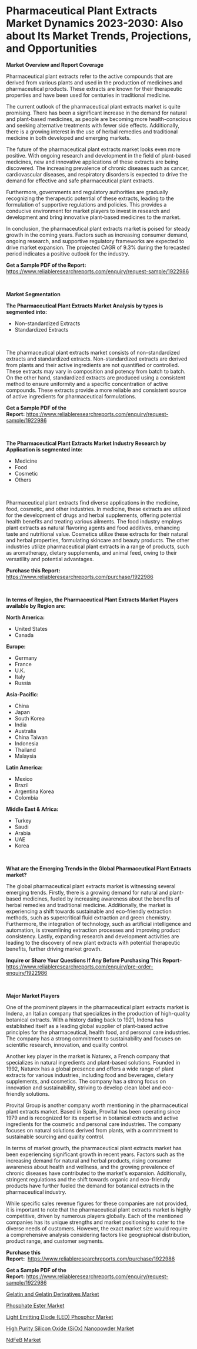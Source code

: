 <p><h1>Pharmaceutical Plant Extracts Market Dynamics 2023-2030: Also about Its Market Trends, Projections, and Opportunities</h1></p><p><strong>Market Overview and Report Coverage</strong></p>
<p><p>Pharmaceutical plant extracts refer to the active compounds that are derived from various plants and used in the production of medicines and pharmaceutical products. These extracts are known for their therapeutic properties and have been used for centuries in traditional medicine.</p><p>The current outlook of the pharmaceutical plant extracts market is quite promising. There has been a significant increase in the demand for natural and plant-based medicines, as people are becoming more health-conscious and seeking alternative treatments with fewer side effects. Additionally, there is a growing interest in the use of herbal remedies and traditional medicine in both developed and emerging markets.</p><p>The future of the pharmaceutical plant extracts market looks even more positive. With ongoing research and development in the field of plant-based medicines, new and innovative applications of these extracts are being discovered. The increasing prevalence of chronic diseases such as cancer, cardiovascular diseases, and respiratory disorders is expected to drive the demand for effective and safe pharmaceutical plant extracts.</p><p>Furthermore, governments and regulatory authorities are gradually recognizing the therapeutic potential of these extracts, leading to the formulation of supportive regulations and policies. This provides a conducive environment for market players to invest in research and development and bring innovative plant-based medicines to the market.</p><p>In conclusion, the pharmaceutical plant extracts market is poised for steady growth in the coming years. Factors such as increasing consumer demand, ongoing research, and supportive regulatory frameworks are expected to drive market expansion. The projected CAGR of 9.3% during the forecasted period indicates a positive outlook for the industry.</p></p>
<p><strong>Get a Sample PDF of the Report:</strong> <a href="https://www.reliableresearchreports.com/enquiry/request-sample/1922986">https://www.reliableresearchreports.com/enquiry/request-sample/1922986</a></p>
<p>&nbsp;</p>
<p><strong>Market Segmentation</strong></p>
<p><strong>The Pharmaceutical Plant Extracts Market Analysis by types is segmented into:</strong></p>
<p><ul><li>Non-standardized Extracts</li><li>Standardized Extracts</li></ul></p>
<p>&nbsp;</p>
<p><p>The pharmaceutical plant extracts market consists of non-standardized extracts and standardized extracts. Non-standardized extracts are derived from plants and their active ingredients are not quantified or controlled. These extracts may vary in composition and potency from batch to batch. On the other hand, standardized extracts are produced using a consistent method to ensure uniformity and a specific concentration of active compounds. These extracts provide a more reliable and consistent source of active ingredients for pharmaceutical formulations.</p></p>
<p><strong>Get a Sample PDF of the Report:</strong>&nbsp;<a href="https://www.reliableresearchreports.com/enquiry/request-sample/1922986">https://www.reliableresearchreports.com/enquiry/request-sample/1922986</a></p>
<p>&nbsp;</p>
<p><strong>The Pharmaceutical Plant Extracts Market Industry Research by Application is segmented into:</strong></p>
<p><ul><li>Medicine</li><li>Food</li><li>Cosmetic</li><li>Others</li></ul></p>
<p>&nbsp;</p>
<p><p>Pharmaceutical plant extracts find diverse applications in the medicine, food, cosmetic, and other industries. In medicine, these extracts are utilized for the development of drugs and herbal supplements, offering potential health benefits and treating various ailments. The food industry employs plant extracts as natural flavoring agents and food additives, enhancing taste and nutritional value. Cosmetics utilize these extracts for their natural and herbal properties, formulating skincare and beauty products. The other industries utilize pharmaceutical plant extracts in a range of products, such as aromatherapy, dietary supplements, and animal feed, owing to their versatility and potential advantages.</p></p>
<p><strong>Purchase this Report:</strong>&nbsp; <a href="https://www.reliableresearchreports.com/purchase/1922986">https://www.reliableresearchreports.com/purchase/1922986</a></p>
<p>&nbsp;</p>
<p><strong>In terms of Region, the Pharmaceutical Plant Extracts Market Players available by Region are:</strong></p>
<p>
    <p> <strong> North America: </strong>
        <ul>
            <li>United States</li>
            <li>Canada</li>
        </ul>
        </p> 
    <p> <strong> Europe: </strong>
        <ul>
            <li>Germany</li>
            <li>France</li>
            <li>U.K.</li>
            <li>Italy</li>
            <li>Russia</li>
        </ul>
        </p> 
    <p> <strong> Asia-Pacific: </strong>
        <ul>
            <li>China</li>
            <li>Japan</li>
            <li>South Korea</li>
            <li>India</li>
            <li>Australia</li>
            <li>China Taiwan</li>
            <li>Indonesia</li>
            <li>Thailand</li>
            <li>Malaysia</li>
        </ul>
        </p> 
    <p> <strong> Latin America: </strong>
        <ul>
            <li>Mexico</li>
            <li>Brazil</li>
            <li>Argentina Korea</li>
            <li>Colombia</li>
        </ul>
        </p> 
    <p> <strong> Middle East & Africa: </strong>
        <ul>
            <li>Turkey</li>
            <li>Saudi</li>
            <li>Arabia</li>
            <li>UAE</li>
            <li>Korea</li>
        </ul>
    </p>
    </p>
<p>&nbsp;</p>
<p><strong>What are the Emerging Trends in the Global Pharmaceutical Plant Extracts market?</strong></p>
<p><p>The global pharmaceutical plant extracts market is witnessing several emerging trends. Firstly, there is a growing demand for natural and plant-based medicines, fueled by increasing awareness about the benefits of herbal remedies and traditional medicine. Additionally, the market is experiencing a shift towards sustainable and eco-friendly extraction methods, such as supercritical fluid extraction and green chemistry. Furthermore, the integration of technology, such as artificial intelligence and automation, is streamlining extraction processes and improving product consistency. Lastly, expanding research and development activities are leading to the discovery of new plant extracts with potential therapeutic benefits, further driving market growth.</p></p>
<p><strong>Inquire or Share Your Questions If Any Before Purchasing This Report</strong>- <a href="https://www.reliableresearchreports.com/enquiry/pre-order-enquiry/1922986">https://www.reliableresearchreports.com/enquiry/pre-order-enquiry/1922986</a></p>
<p>&nbsp;</p>
<p><strong>Major Market Players</strong></p>
<p><p>One of the prominent players in the pharmaceutical plant extracts market is Indena, an Italian company that specializes in the production of high-quality botanical extracts. With a history dating back to 1921, Indena has established itself as a leading global supplier of plant-based active principles for the pharmaceutical, health food, and personal care industries. The company has a strong commitment to sustainability and focuses on scientific research, innovation, and quality control.</p><p>Another key player in the market is Naturex, a French company that specializes in natural ingredients and plant-based solutions. Founded in 1992, Naturex has a global presence and offers a wide range of plant extracts for various industries, including food and beverages, dietary supplements, and cosmetics. The company has a strong focus on innovation and sustainability, striving to develop clean label and eco-friendly solutions.</p><p>Provital Group is another company worth mentioning in the pharmaceutical plant extracts market. Based in Spain, Provital has been operating since 1979 and is recognized for its expertise in botanical extracts and active ingredients for the cosmetic and personal care industries. The company focuses on natural solutions derived from plants, with a commitment to sustainable sourcing and quality control.</p><p>In terms of market growth, the pharmaceutical plant extracts market has been experiencing significant growth in recent years. Factors such as the increasing demand for natural and herbal products, rising consumer awareness about health and wellness, and the growing prevalence of chronic diseases have contributed to the market's expansion. Additionally, stringent regulations and the shift towards organic and eco-friendly products have further fueled the demand for botanical extracts in the pharmaceutical industry.</p><p>While specific sales revenue figures for these companies are not provided, it is important to note that the pharmaceutical plant extracts market is highly competitive, driven by numerous players globally. Each of the mentioned companies has its unique strengths and market positioning to cater to the diverse needs of customers. However, the exact market size would require a comprehensive analysis considering factors like geographical distribution, product range, and customer segments.</p></p>
<p><strong>Purchase this Report:</strong>&nbsp;&nbsp;<a href="https://www.reliableresearchreports.com/purchase/1922986">https://www.reliableresearchreports.com/purchase/1922986</a></p>
<p></p>
<p><strong>Get a Sample PDF of the Report:</strong>&nbsp;<a href="https://www.reliableresearchreports.com/enquiry/request-sample/1922986">https://www.reliableresearchreports.com/enquiry/request-sample/1922986</a></p>
<p><p><a href="https://www.linkedin.com/pulse/gelatin-derivatives-market-challenges-opportunities-growth-drivers-3tlic/">Gelatin and Gelatin Derivatives Market</a></p><p><a href="https://medium.com/@lupeosinski/phosphate-ester-market-analysis-its-cagr-market-segmentation-and-global-industry-overview-74ab8c7d2e03">Phosphate Ester Market</a></p><p><a href="https://www.linkedin.com/pulse/light-emitting-diode-led-phosphor-market-size-2023-2030-nqgcc/">Light Emitting Diode (LED) Phosphor Market</a></p><p><a href="https://www.linkedin.com/pulse/high-purity-silicon-oxide-siox-nanopowder-market-challenges-vu0nc/">High Purity Silicon Oxide (SiOx) Nanopowder Market</a></p><p><a href="https://medium.com/@beauhagenes2023/ndfeb-market-trends-forecast-and-competitive-analysis-to-2030-945f97cc181b">NdFeB Market</a></p></p>